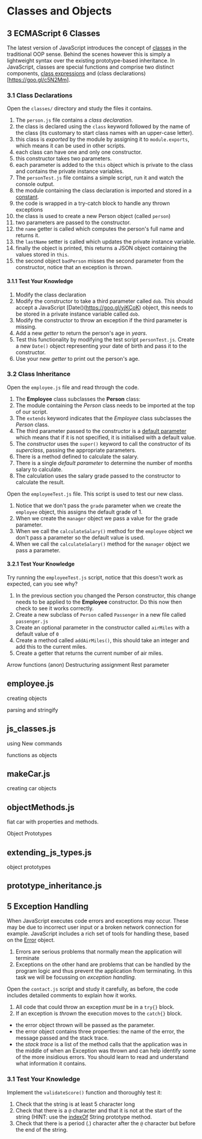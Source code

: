 
# Classes and Objects



## 3 ECMAScript 6 Classes

The latest version of JavaScript introduces the concept of [classes](https://goo.gl/23Fc3f) in the traditional OOP sense. Behind the scenes however this is simply a lightweight syntax over the existing prototype-based inheritance. In JavaScript, classes are special functions and comprise two distinct components, [class expressions](https://goo.gl/xv21eC) and (class declarations)[https://goo.gl/c5N2Mm].

### 3.1 Class Declarations

Open the `classes/` directory and study the files it contains.

1. The `person.js` file contains a _class declaration_. 
  1. the class is declared using the `class` keyword followed by the name of the class (its customary to start class names with an upper-case letter).
  2. this class is _exported_ by the module by assigning it to `module.exports`, which means it can be used in other scripts.
  3. each class can have one and only one constructor.
  4. this constructor takes two parameters.
  5. each parameter is added to the `this` object which is private to the class and contains the private instance variables.
2. The `personTest.js` file contains a simple script, run it and watch the console output.
  1. the module containing the class declaration is imported and stored in a [constant](https://goo.gl/BQBhEU).
  2. the code is wrapped in a try-catch block to handle any thrown exceptions
  3. the class is used to create a new Person object (called `person`)
  4. two parameters are passed to the constructor.
  5. the `name` getter is called which computes the person's full name and returns it.
  6. the `lastName` setter is called which updates the private instance variable.
  7. finally the object is printed, this returns a JSON object containing the values stored in `this`.
  8. the second object `badPerson` misses the second parameter from the constructor, notice that an exception is thrown.

#### 3.1.1 Test Your Knowledge

1. Modify the class declaration
  1. Modify the constructor to take a third parameter called `dob`. This should accept a JavaScript [Date()(https://goo.gl/yjKCoK) object, this needs to be stored in a private instance variable called `dob`.
  2. Modify the constructor to throw an exception if the third parameter is missing.
  2. Add a new _getter_ to return the person's age in _years_.
  3. Test this functionality by modifying the test script `personTest.js`. Create a new `Date()` object representing your date of birth and pass it to the constructor.
  4. Use your new _getter_ to print out the person's age.

### 3.2 Class Inheritance

Open the `employee.js` file and read through the code.

1. The **Employee** class subclasses the **Person** class:
  1. The module containing the _Person_ class needs to be imported at the top of our script.
  2. The `extends` keyword indicates that the _Employee_ class subclasses the _Person_ class.
2. The third parameter passed to the constructor is a [default parameter](https://goo.gl/SJL4tS) which means that if it is not specified, it is initialised with a default value.
3. The _constructor_ uses the `super()` keyword to call the constructor of its _superclass_, passing the appropriate parameters.
4. There is a method defined to calculate the salary.
  1. There is a single _default parameter_ to determine the number of months salary to calculate.
  2. The calculation uses the salary grade passed to the constructor to calculate the result.

Open the `employeeTest.js` file. This script is used to test our new class.

1. Notice that we don't pass the `grade` parameter when we create the `employee` object, this assigns the default grade of 1.
2. When we create the `manager` object we pass a value for the grade parameter.
3. When we call the `calculateSalary()` method for the `employee` object we don't pass a parameter so the default value is used.
4. When we call the `calculateSalary()` method for the `manager` object we pass a parameter.

#### 3.2.1 Test Your Knowledge

Try running the `employeeTest.js` script, notice that this doesn't work as expected, can you see why?

1. In the previous section you changed the Person constructor, this change needs to be applied to the **Employee** constructor. Do this now then check to see it works correctly.
2. Create a new subclass of `Person` called `Passenger` in a new file called `passenger.js`
3. Create an optional parameter in the constructor called `airMiles` with a default value of `0`
4. Create a method called `addAirMiles()`, this should take an integer and add this to the current miles.
5. Create a getter that returns the current number of air miles. 

Arrow functions (anon)
Destructuring assignment
Rest parameter

## employee.js

creating objects

parsing and stringify

## js_classes.js

using New commands

functions as objects

## makeCar.js

creating car objects

## objectMethods.js

fiat car with properties and methods.

Object Prototypes

## extending_js_types.js

object prototypes

## prototype_inheritance.js

## 5 Exception Handling

When JavaScript executes code errors and exceptions may occur. These may be due to incorrect user input or a broken network connection for example. JavaScript includes a rich set of tools for handling these, based on the [Error](https://developer.mozilla.org/en-US/docs/Web/JavaScript/Reference/Global_Objects/Error) object.

1. Errors are serious problems that normally mean the application will terminate
2. Exceptions on the other hand are problems that can be handled by the program logic and thus prevent the application from terminating. In this task we will be focussing on _exception handling_.

Open the `contact.js` script and study it carefully, as before, the code includes detailed comments to explain how it works.

1. All code that could throw an exception _must_ be in a `try{}` block.
2. If an exception is _thrown_ the execution moves to the `catch{}` block.
  - the error object thrown will be passed as the parameter.
  - the error object contains three properties: the name of the error, the message passed and the stack trace.
  - the _stack trace_ is a list of the method calls that the application was in the middle of when an Exception was thrown and can help identify some of the more insidious errors. You should learn to read and understand what information it contains.

### 3.1 Test Your Knowledge

Implement the `validateScore()` function and thoroughly test it:

1. Check that the string is at least 5 character long
2. Check that there is a `@` character and that it is not at the start of the string (HINT: use the [indexOf](https://developer.mozilla.org/en/docs/Web/JavaScript/Reference/Global_Objects/String/indexOf) String prototype method.
3. Check that there is a period (.) character after the `@` character but before the end of the string.

